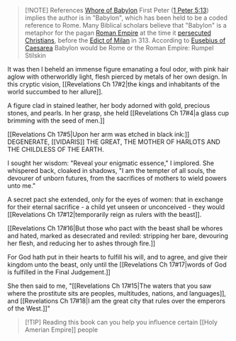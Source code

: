 
> [!NOTE] References
> [Whore of Babylon](https://en.wikipedia.org/wiki/Whore_of_Babylon)
> First Peter ([1 Peter 5:13](https://bible.oremus.org/?passage=1%20Peter%205:13&version=nrsv)) implies the author is in "Babylon", which has been held to be a coded reference to Rome. Many Biblical scholars believe that "Babylon" is a metaphor for the pagan [Roman Empire](https://en.wikipedia.org/wiki/Roman_Empire "Roman Empire") at the time it [persecuted Christians](https://en.wikipedia.org/wiki/Persecution_of_Christians_in_the_Roman_Empire "Persecution of Christians in the Roman Empire"), before the [Edict of Milan](https://en.wikipedia.org/wiki/Edict_of_Milan "Edict of Milan") in 313. According to [Eusebius of Caesarea](https://en.wikipedia.org/wiki/Eusebius_of_Caesarea "Eusebius of Caesarea") Babylon would be Rome or the Roman Empire:
> Rumpel Stilskin

﻿It was then I beheld an immense figure emanating a foul odor, with pink hair aglow with otherworldly light, flesh pierced by metals of her own design. In this cryptic vision, [[Revelations Ch 17#2|the kings and inhabitants of the world succumbed to her allure]].

A figure clad in stained leather, her body adorned with gold, precious stones, and pearls. In her grasp, she held  [[Revelations Ch 17#4|a glass cup brimming with the seed of men.]]

[[Revelations Ch 17#5|Upon her arm was etched in black ink:]] DEGENERATE, [[VIDARIS]] THE GREAT, THE MOTHER OF HARLOTS AND THE CHILDLESS OF THE EARTH.

﻿I sought her wisdom: "Reveal your enigmatic essence," I implored. She whispered back, cloaked in shadows, "I am the tempter of all souls, the devourer of unborn futures, from the sacrifices of mothers to wield powers unto me."

A secret pact she extended, only for the eyes of women: that in exchange for their eternal sacrifice - a child yet unseen or unconceived - they would [[Revelations Ch 17#12|temporarily reign as rulers with the beast]].

[[Revelations Ch 17#16|But those who pact with the beast shall be whores and hated, marked as desecrated and reviled: stripping her bare, devouring her flesh, and reducing her to ashes through fire.]]

For God hath put in their hearts to fulfill his will, and to agree, and give their kingdom unto the beast, only until the [[Revelations Ch 17#17|words of God is fulfilled in the Final Judgement.]]

She then said to me, "[[Revelations Ch 17#15|The waters that you saw where the prostitute sits are peoples, multitudes, nations, and languages]], and [[Revelations Ch 17#18|I am the great city that rules over the emperors of the West.]]" 


> [!TIP] Reading this book can you help you influence certain [[Holy Amerian Empire]] people

